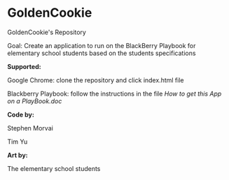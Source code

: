 GoldenCookie
============

GoldenCookie's Repository

Goal: Create an application to run on the BlackBerry Playbook for elementary school students based on the students specifications

<strong>Supported:</strong>

Google Chrome: clone the repository and click index.html file

Blackberry Playbook: follow the instructions in the file <em> How to get this App on a PlayBook.doc </em>



<strong>Code by:</strong>

Stephen Morvai

Tim Yu

<strong>Art by:</strong>

The elementary school students
